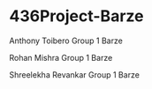 # 436Project-Barze
Anthony Toibero Group 1 Barze

Rohan Mishra Group 1 Barze

Shreelekha Revankar Group 1 Barze
